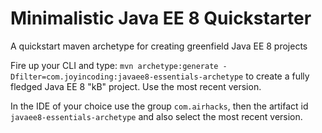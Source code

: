 # Minimalistic Java EE 8 Quickstarter

A quickstart maven archetype for creating greenfield Java EE 8 projects



Fire up your CLI and type:
```mvn archetype:generate -Dfilter=com.joyincoding:javaee8-essentials-archetype```
to create a fully fledged Java EE 8 "kB" project. Use the most recent version.

In the IDE of your choice use the group ```com.airhacks```, then the artifact id ```javaee8-essentials-archetype``` and also select the most recent version.

